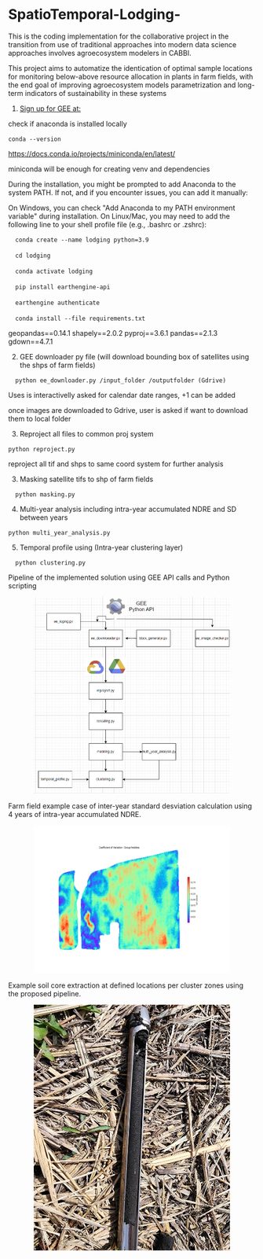 # SpatioTemporal-Lodging-
This is the coding implementation for the collaborative project in the transition from use of traditional approaches into modern data science approaches involves agroecosystem modelers in CABBI. 

This project aims to automatize the identication of optimal sample locations for monitoring below-above resource allocation in plants in farm fields, with the end goal of improving agroecosystem models parametrization and long-term indicators of sustainability in these systems

1) [Sign up for GEE at: ](https://signup.earthengine.google.com/.)

check if anaconda is installed locally
```
conda --version

```
  https://docs.conda.io/projects/miniconda/en/latest/
  
  miniconda will be enough for creating venv and dependencies
  
  During the installation, you might be prompted to add Anaconda to the system PATH. If not, and if you encounter issues, you can add it manually:
  
  On Windows, you can check "Add Anaconda to my PATH environment variable" during installation.
  On Linux/Mac, you may need to add the following line to your shell profile file (e.g., .bashrc or .zshrc):
```
  conda create --name lodging python=3.9  

  cd lodging

  conda activate lodging
  
  pip install earthengine-api

  earthengine authenticate

  conda install --file requirements.txt
```
  
  geopandas==0.14.1
  shapely==2.0.2
  pyproj==3.6.1
  pandas==2.1.3
  gdown==4.7.1 
  

2) GEE downloader py file (will download bounding box of satellites using the shps of farm fields)
```
  python ee_downloader.py /input_folder /outputfolder (Gdrive)
```
  Uses is interactivelly asked for calendar date ranges, +1 can be added

  once images are downloaded to Gdrive, user is asked if want to download them to local folder

3) Reproject all files to common proj system
  ```
  python reproject.py 
```
  reproject all tif and shps to same coord system for further analysis

3) Masking satellite tifs to shp of farm fields
```
  python masking.py 
```
4) Multi-year analysis including intra-year accumulated NDRE and SD between years
  ```
  python multi_year_analysis.py 
  ```
5) Temporal profile using (Intra-year clustering layer)
```
  python clustering.py
```
Pipeline of the implemented solution using GEE API calls and Python scripting
<div align="center"">
    <img src="Screenshot 2024-05-07 160546.png" style="width: 400px; height: 400px;">
</div>


<p>

Farm field example case of inter-year standard desviation calculation using 4 years of intra-year accumulated NDRE.

</p>

<div align="center"">
    <img src="freddies_sd.png" style="width: 400px; height: 300px;">
</div>

<p>

Example soil core extraction at defined locations per cluster zones using the proposed pipeline.

</p>

<div align="center"">
    <img src="20240408_134017.jpg" style="width: 400px; height: 500px;">
</div>

